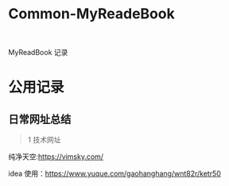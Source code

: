 # Common-MyReadeBook

<br>

MyReadBook 记录


# 公用记录


## 日常网址总结


> 1 技术网址

纯净天空:https://vimsky.com/

idea 使用：https://www.yuque.com/gaohanghang/wnt82r/ketr50
